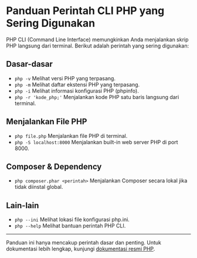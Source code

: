 # Panduan Perintah CLI PHP yang Sering Digunakan

PHP CLI (Command Line Interface) memungkinkan Anda menjalankan skrip PHP langsung dari terminal. Berikut adalah perintah yang sering digunakan:

## Dasar-dasar

-   `php -v`
    Melihat versi PHP yang terpasang.
-   `php -m`
    Melihat daftar ekstensi PHP yang terpasang.
-   `php -i`
    Melihat informasi konfigurasi PHP (phpinfo).
-   `php -r 'kode_php;'`
    Menjalankan kode PHP satu baris langsung dari terminal.

## Menjalankan File PHP

-   `php file.php`
    Menjalankan file PHP di terminal.
-   `php -S localhost:8000`
    Menjalankan built-in web server PHP di port 8000.

## Composer & Dependency

-   `php composer.phar <perintah>`
    Menjalankan Composer secara lokal jika tidak diinstal global.

## Lain-lain

-   `php --ini`
    Melihat lokasi file konfigurasi php.ini.
-   `php --help`
    Melihat bantuan perintah PHP CLI.

---

Panduan ini hanya mencakup perintah dasar dan penting. Untuk dokumentasi lebih lengkap, kunjungi [dokumentasi resmi PHP](https://www.php.net/manual/en/features.commandline.php).
